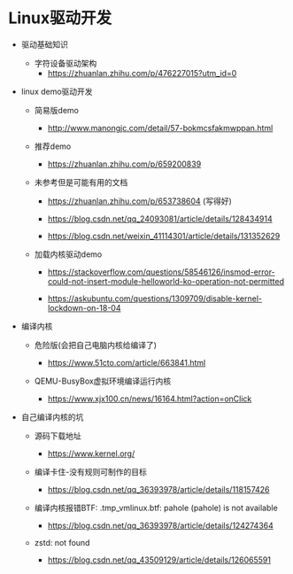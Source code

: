 # Linux驱动开发

- 驱动基础知识
  - 字符设备驱动架构
    - https://zhuanlan.zhihu.com/p/476227015?utm_id=0

- linux demo驱动开发

  - 简易版demo
    - http://www.manongjc.com/detail/57-bokmcsfakmwppan.html

  - 推荐demo
    - https://zhuanlan.zhihu.com/p/659200839

  - 未参考但是可能有用的文档

    - https://zhuanlan.zhihu.com/p/653738604 (写得好)

    - https://blog.csdn.net/qq_24093081/article/details/128434914

    - https://blog.csdn.net/weixin_41114301/article/details/131352629

  - 加载内核驱动demo

    - https://stackoverflow.com/questions/58546126/insmod-error-could-not-insert-module-helloworld-ko-operation-not-permitted

    - https://askubuntu.com/questions/1309709/disable-kernel-lockdown-on-18-04

- 编译内核

  - 危险版(会把自己电脑内核给编译了)
    - https://www.51cto.com/article/663841.html

  - QEMU-BusyBox虚拟环境编译运行内核
    - https://www.xjx100.cn/news/16164.html?action=onClick

- 自己编译内核的坑

  - 源码下载地址
    - https://www.kernel.org/

  - 编译卡住-没有规则可制作的目标
    - https://blog.csdn.net/qq_36393978/article/details/118157426

  - 编译内核报错BTF: .tmp_vmlinux.btf: pahole (pahole) is not available
    - https://blog.csdn.net/qq_36393978/article/details/124274364

  - zstd: not found
    - https://blog.csdn.net/qq_43509129/article/details/126065591